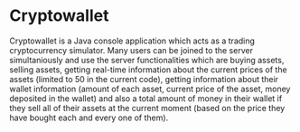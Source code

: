 # Cryptowallet


Cryptowallet is a Java console application which acts as a trading cryptocurrency simulator. Many users can be joined to the server simultaniously and use the server functionalities which are buying assets, selling assets, getting real-time information about the current prices of the assets (limited to 50 in the current code), getting information about their wallet information (amount of each asset, current price of the asset, money deposited in the wallet) and also a total amount of money in their wallet if they sell all of their assets at the current moment (based on the price they have bought each and every one of them).
